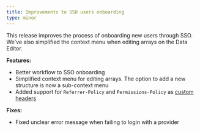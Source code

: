 ```yaml
---
title: Improvements to SSO users onboarding
type: minor
---
```

This release improves the process of onboarding new users through SSO. We've also simplified the context menu when editing arrays on the Data Editor.

**Features:**

* Better workflow to SSO onboarding
* Simplified context menu for editing arrays. The option to add a new structure is now a sub-context menu
* Added support for `Referrer-Policy` and `Permissions-Policy` as [custom headers](/documentation/articles/configuring-custom-routing/#custom-headers)

**Fixes:**

* Fixed unclear error message when failing to login with a provider